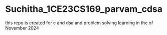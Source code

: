 # Suchitha_1CE23CS169_parvam_cdsa
this repo is created for c and dsa and problem solving learning in the of November 2024
